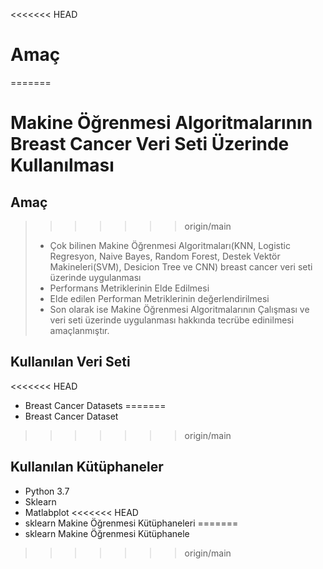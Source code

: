 <<<<<<< HEAD

# Amaç
=======
# Makine Öğrenmesi Algoritmalarının Breast Cancer Veri Seti Üzerinde Kullanılması


## Amaç
>>>>>>> origin/main
>* Çok bilinen Makine Öğrenmesi Algoritmaları(KNN, Logistic Regresyon, Naive Bayes, Random Forest, Destek Vektör Makineleri(SVM),  Desicion Tree ve CNN) breast cancer veri seti üzerinde uygulanması 
>* Performans Metriklerinin Elde Edilmesi
>* Elde edilen Performan Metriklerinin değerlendirilmesi 
>* Son olarak ise Makine Öğrenmesi Algoritmalarının Çalışması ve veri seti üzerinde uygulanması hakkında tecrübe edinilmesi amaçlanmıştır. 

## Kullanılan Veri Seti 

<<<<<<< HEAD
* Breast Cancer Datasets
=======
* Breast Cancer Dataset
>>>>>>> origin/main


## Kullanılan Kütüphaneler
* Python 3.7
* Sklearn
* Matlabplot 
<<<<<<< HEAD
* sklearn Makine Öğrenmesi Kütüphaneleri
=======
* sklearn Makine Öğrenmesi Kütüphanele
>>>>>>> origin/main
